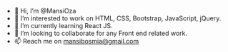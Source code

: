 - 👋 Hi, I’m @MansiOza
- 👀 I’m interested to work on HTML, CSS, Bootstrap, JavaScript, jQuery.
- 🌱 I’m currently learning React JS.
- 💞️ I’m looking to collaborate for any Front end related work.
- 📫 Reach me on mansibosmia@gmail.com

<!---
MansiOza/MansiOza is a ✨ special ✨ repository because its `README.md` (this file) appears on your GitHub profile.
You can click the Preview link to take a look at your changes.
--->
